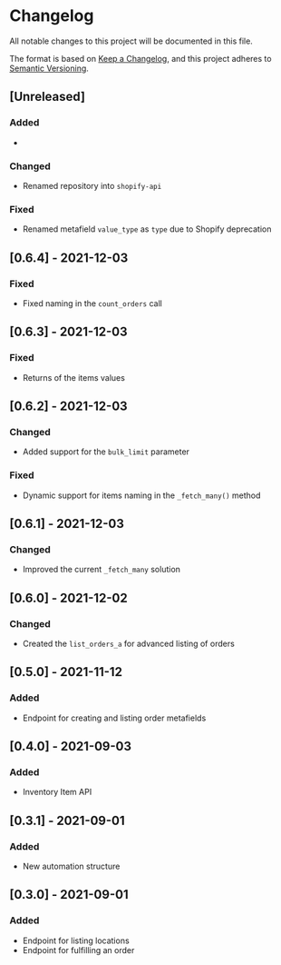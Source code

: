 # Changelog

All notable changes to this project will be documented in this file.

The format is based on [Keep a Changelog](https://keepachangelog.com/en/1.0.0/),
and this project adheres to [Semantic Versioning](https://semver.org/spec/v2.0.0.html).

## [Unreleased]

### Added

*

### Changed

* Renamed repository into `shopify-api`

### Fixed

* Renamed metafield `value_type` as `type` due to Shopify deprecation

## [0.6.4] - 2021-12-03

### Fixed

* Fixed naming in the `count_orders` call

## [0.6.3] - 2021-12-03

### Fixed

* Returns of the items values

## [0.6.2] - 2021-12-03

### Changed

* Added support for the `bulk_limit` parameter

### Fixed

* Dynamic support for items naming in the `_fetch_many()` method

## [0.6.1] - 2021-12-03

### Changed

* Improved the current `_fetch_many` solution

## [0.6.0] - 2021-12-02

### Changed

* Created the `list_orders_a` for advanced listing of orders

## [0.5.0] - 2021-11-12

### Added

* Endpoint for creating and listing order metafields

## [0.4.0] - 2021-09-03

### Added

* Inventory Item API

## [0.3.1] - 2021-09-01

### Added

* New automation structure

## [0.3.0] - 2021-09-01

### Added

* Endpoint for listing locations
* Endpoint for fulfilling an order

